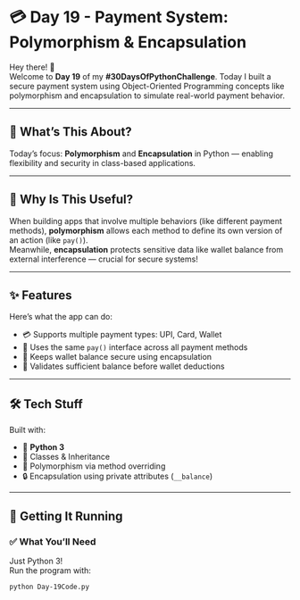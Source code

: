 # 💳 Day 19 - Payment System: Polymorphism & Encapsulation

Hey there! 👋  
Welcome to **Day 19** of my **#30DaysOfPythonChallenge**. Today I built a secure payment system using Object-Oriented Programming concepts like polymorphism and encapsulation to simulate real-world payment behavior.

---

## 📌 What’s This About?
Today’s focus: **Polymorphism** and **Encapsulation** in Python — enabling flexibility and security in class-based applications.

---

## 💭 Why Is This Useful?
When building apps that involve multiple behaviors (like different payment methods), **polymorphism** allows each method to define its own version of an action (like `pay()`).  
Meanwhile, **encapsulation** protects sensitive data like wallet balance from external interference — crucial for secure systems!

---

## ✨ Features

Here’s what the app can do:
- 💳 Supports multiple payment types: UPI, Card, Wallet
- 🔁 Uses the same `pay()` interface across all payment methods
- 🔐 Keeps wallet balance secure using encapsulation
- 🚫 Validates sufficient balance before wallet deductions

---

## 🛠️ Tech Stuff

Built with:
- 🐍 **Python 3**
- 🧱 Classes & Inheritance
- 🔁 Polymorphism via method overriding
- 🔒 Encapsulation using private attributes (`__balance`)

---

## 🚀 Getting It Running

### ✅ What You’ll Need
Just Python 3!  
Run the program with:
```bash
python Day-19Code.py
